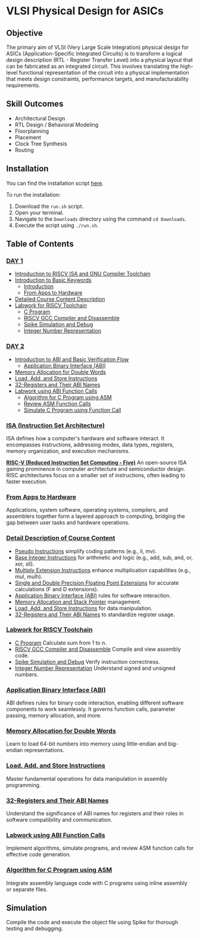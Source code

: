 
# VLSI Physical Design for ASICs

## Objective
The primary aim of VLSI (Very Large Scale Integration) physical design for ASICs (Application-Specific Integrated Circuits) is to transform a logical design description (RTL - Register Transfer Level) into a physical layout that can be fabricated as an integrated circuit. This involves translating the high-level functional representation of the circuit into a physical implementation that meets design constraints, performance targets, and manufacturability requirements.

## Skill Outcomes
- Architectural Design
- RTL Design / Behavioral Modeling
- Floorplanning
- Placement
- Clock Tree Synthesis
- Routing

## Installation
You can find the installation script [here](https://github.com/kunalg123/riscv_workshop_collaterals/blob/master/run.sh).

To run the installation:
1. Download the `run.sh` script.
2. Open your terminal.
3. Navigate to the `Downloads` directory using the command `cd Downloads`.
4. Execute the script using `./run.sh`.

## Table of Contents
### [DAY 1](#day-1)
- [Introduction to RISCV ISA and GNU Compiler Toolchain](#introduction-to-riscv-isa-and-gnu-compiler-toolchain)
- [Introduction to Basic Keywords](#introduction-to-basic-keywords)
  - [Introduction](#introduction)
  - [From Apps to Hardware](#from-apps-to-hardware)
- [Detailed Course Content Description](#detailed-course-content-description)
- [Labwork for RISCV Toolchain](#labwork-for-riscv-toolchain)
  - [C Program](#c-program)
  - [RISCV GCC Compiler and Disassemble](#riscv-gcc-compiler-and-disassemble)
  - [Spike Simulation and Debug](#spike-simulation-and-debug)
  - [Integer Number Representation](#integer-number-representation)

### [DAY 2](#day-2)
- [Introduction to ABI and Basic Verification Flow](#introduction-to-abi-and-basic-verification-flow)
  - [Application Binary Interface (ABI)](#application-binary-interface-abi)
- [Memory Allocation for Double Words](#memory-allocation-for-double-words)
- [Load, Add, and Store Instructions](#load-add-and-store-instructions)
- [32-Registers and Their ABI Names](#32-registers-and-their-abi-names)
- [Labwork using ABI Function Calls](#labwork-using-abi-function-calls)
  - [Algorithm for C Program using ASM](#algorithm-for-c-program-using-asm)
  - [Review ASM Function Calls](#review-asm-function-calls)
  - [Simulate C Program using Function Call](#simulate-c-program-using-function-call)

### [ISA (Instruction Set Architecture)](#isa-instruction-set-architecture)
ISA defines how a computer's hardware and software interact. It encompasses instructions, addressing modes, data types, registers, memory organization, and execution mechanisms.

**[RISC-V (Reduced Instruction Set Computing - Five)](#risc-v-reduced-instruction-set-computing---five)**
An open-source ISA gaining prominence in computer architecture and semiconductor design. RISC architectures focus on a smaller set of instructions, often leading to faster execution.

### [From Apps to Hardware](#from-apps-to-hardware)
Applications, system software, operating systems, compilers, and assemblers together form a layered approach to computing, bridging the gap between user tasks and hardware operations.

### [Detail Description of Course Content](#detail-description-of-course-content)
- [Pseudo Instructions](#pseudo-instructions) simplify coding patterns (e.g., li, mv).
- [Base Integer Instructions](#base-integer-instructions) for arithmetic and logic (e.g., add, sub, and, or, xor, sll).
- [Multiply Extension Instructions](#multiply-extension-instructions) enhance multiplication capabilities (e.g., mul, mulh).
- [Single and Double Precision Floating Point Extensions](#single-and-double-precision-floating-point-extensions) for accurate calculations (F and D extensions).
- [Application Binary Interface (ABI)](#application-binary-interface-abi) rules for software interaction.
- [Memory Allocation and Stack Pointer](#memory-allocation-and-stack-pointer) management.
- [Load, Add, and Store Instructions](#load-add-and-store-instructions) for data manipulation.
- [32-Registers and Their ABI Names](#32-registers-and-their-abi-names) to standardize register usage.

### [Labwork for RISCV Toolchain](#labwork-for-riscv-toolchain)
- [C Program](#c-program) Calculate sum from 1 to n.
- [RISCV GCC Compiler and Disassemble](#riscv-gcc-compiler-and-disassemble) Compile and view assembly code.
- [Spike Simulation and Debug](#spike-simulation-and-debug) Verify instruction correctness.
- [Integer Number Representation](#integer-number-representation) Understand signed and unsigned numbers.

### [Application Binary Interface (ABI)](#application-binary-interface-abi)
ABI defines rules for binary code interaction, enabling different software components to work seamlessly. It governs function calls, parameter passing, memory allocation, and more.

### [Memory Allocation for Double Words](#memory-allocation-for-double-words)
Learn to load 64-bit numbers into memory using little-endian and big-endian representations.

### [Load, Add, and Store Instructions](#load-add-and-store-instructions)
Master fundamental operations for data manipulation in assembly programming.

### [32-Registers and Their ABI Names](#32-registers-and-their-abi-names)
Understand the significance of ABI names for registers and their roles in software compatibility and communication.

### [Labwork using ABI Function Calls](#labwork-using-abi-function-calls)
Implement algorithms, simulate programs, and review ASM function calls for effective code generation.

### [Algorithm for C Program using ASM](#algorithm-for-c-program-using-asm)
Integrate assembly language code with C programs using inline assembly or separate files.

## Simulation
Compile the code and execute the object file using Spike for thorough testing and debugging.
